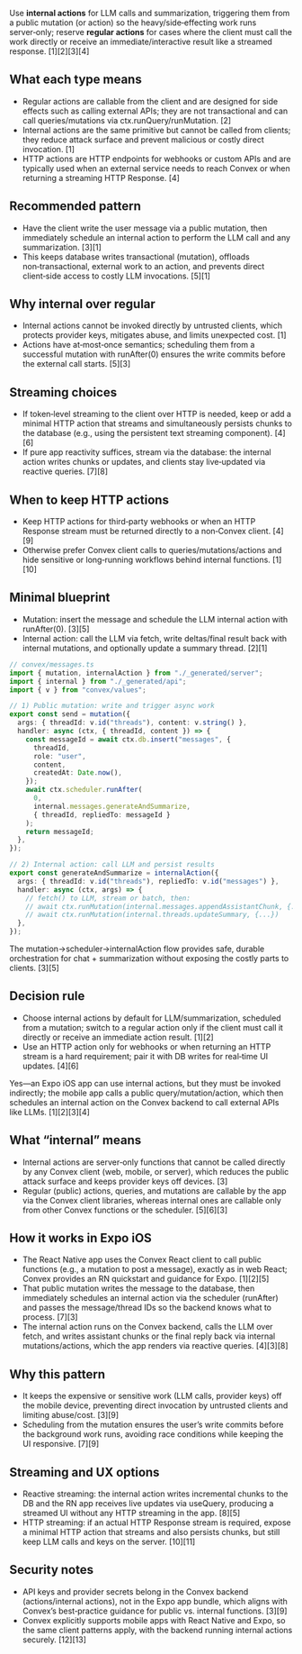 Use **internal actions** for LLM calls and summarization, triggering them from a public mutation (or action) so the heavy/side‑effecting work runs server‑only; reserve **regular actions** for cases where the client must call the work directly or receive an immediate/interactive result like a streamed response. [1][2][3][4]

## What each type means
- Regular actions are callable from the client and are designed for side effects such as calling external APIs; they are not transactional and can call queries/mutations via ctx.runQuery/runMutation. [2]
- Internal actions are the same primitive but cannot be called from clients; they reduce attack surface and prevent malicious or costly direct invocation. [1]
- HTTP actions are HTTP endpoints for webhooks or custom APIs and are typically used when an external service needs to reach Convex or when returning a streaming HTTP Response. [4]

## Recommended pattern
- Have the client write the user message via a public mutation, then immediately schedule an internal action to perform the LLM call and any summarization. [3][1]
- This keeps database writes transactional (mutation), offloads non‑transactional, external work to an action, and prevents direct client‑side access to costly LLM invocations. [5][1]

## Why internal over regular
- Internal actions cannot be invoked directly by untrusted clients, which protects provider keys, mitigates abuse, and limits unexpected cost. [1]
- Actions have at‑most‑once semantics; scheduling them from a successful mutation with runAfter(0) ensures the write commits before the external call starts. [5][3]

## Streaming choices
- If token‑level streaming to the client over HTTP is needed, keep or add a minimal HTTP action that streams and simultaneously persists chunks to the database (e.g., using the persistent text streaming component). [4][6]
- If pure app reactivity suffices, stream via the database: the internal action writes chunks or updates, and clients stay live‑updated via reactive queries. [7][8]

## When to keep HTTP actions
- Keep HTTP actions for third‑party webhooks or when an HTTP Response stream must be returned directly to a non‑Convex client. [4][9]
- Otherwise prefer Convex client calls to queries/mutations/actions and hide sensitive or long‑running workflows behind internal functions. [1][10]

## Minimal blueprint
- Mutation: insert the message and schedule the LLM internal action with runAfter(0). [3][5]
- Internal action: call the LLM via fetch, write deltas/final result back with internal mutations, and optionally update a summary thread. [2][1]

```ts
// convex/messages.ts
import { mutation, internalAction } from "./_generated/server";
import { internal } from "./_generated/api";
import { v } from "convex/values";

// 1) Public mutation: write and trigger async work
export const send = mutation({
  args: { threadId: v.id("threads"), content: v.string() },
  handler: async (ctx, { threadId, content }) => {
    const messageId = await ctx.db.insert("messages", {
      threadId,
      role: "user",
      content,
      createdAt: Date.now(),
    });
    await ctx.scheduler.runAfter(
      0,
      internal.messages.generateAndSummarize,
      { threadId, repliedTo: messageId }
    );
    return messageId;
  },
});

// 2) Internal action: call LLM and persist results
export const generateAndSummarize = internalAction({
  args: { threadId: v.id("threads"), repliedTo: v.id("messages") },
  handler: async (ctx, args) => {
    // fetch() to LLM, stream or batch, then:
    // await ctx.runMutation(internal.messages.appendAssistantChunk, {...})
    // await ctx.runMutation(internal.threads.updateSummary, {...})
  },
});
```

The mutation→scheduler→internalAction flow provides safe, durable orchestration for chat + summarization without exposing the costly parts to clients. [3][5]

## Decision rule
- Choose internal actions by default for LLM/summarization, scheduled from a mutation; switch to a regular action only if the client must call it directly or receive an immediate action result. [1][2]
- Use an HTTP action only for webhooks or when returning an HTTP stream is a hard requirement; pair it with DB writes for real‑time UI updates. [4][6]


Yes—an Expo iOS app can use internal actions, but they must be invoked indirectly; the mobile app calls a public query/mutation/action, which then schedules an internal action on the Convex backend to call external APIs like LLMs. [1][2][3][4]

## What “internal” means
- Internal actions are server‑only functions that cannot be called directly by any Convex client (web, mobile, or server), which reduces the public attack surface and keeps provider keys off devices. [3]
- Regular (public) actions, queries, and mutations are callable by the app via the Convex client libraries, whereas internal ones are callable only from other Convex functions or the scheduler. [5][6][3]

## How it works in Expo iOS
- The React Native app uses the Convex React client to call public functions (e.g., a mutation to post a message), exactly as in web React; Convex provides an RN quickstart and guidance for Expo. [1][2][5]
- That public mutation writes the message to the database, then immediately schedules an internal action via the scheduler (runAfter) and passes the message/thread IDs so the backend knows what to process. [7][3]
- The internal action runs on the Convex backend, calls the LLM over fetch, and writes assistant chunks or the final reply back via internal mutations/actions, which the app renders via reactive queries. [4][3][8]

## Why this pattern
- It keeps the expensive or sensitive work (LLM calls, provider keys) off the mobile device, preventing direct invocation by untrusted clients and limiting abuse/cost. [3][9]
- Scheduling from the mutation ensures the user’s write commits before the background work runs, avoiding race conditions while keeping the UI responsive. [7][9]

## Streaming and UX options
- Reactive streaming: the internal action writes incremental chunks to the DB and the RN app receives live updates via useQuery, producing a streamed UI without any HTTP streaming in the app. [8][5]
- HTTP streaming: if an actual HTTP Response stream is required, expose a minimal HTTP action that streams and also persists chunks, but still keep LLM calls and keys on the server. [10][11]

## Security notes
- API keys and provider secrets belong in the Convex backend (actions/internal actions), not in the Expo app bundle, which aligns with Convex’s best‑practice guidance for public vs. internal functions. [3][9]
- Convex explicitly supports mobile apps with React Native and Expo, so the same client patterns apply, with the backend running internal actions securely. [12][13]


